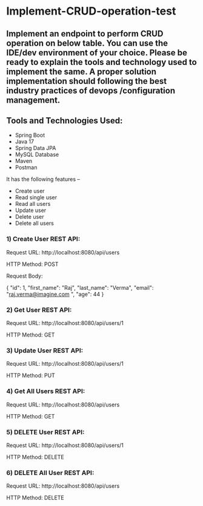 # Implement-CRUD-operation-test

## Implement an endpoint to perform CRUD operation on below table. You can use the IDE/dev environment of your choice. Please be ready to explain the tools and technology used to implement the same.  A proper solution implementation should following the best industry practices of devops /configuration management. 

## Tools and Technologies Used:
* Spring Boot
* Java 17
* Spring Data JPA
* MySQL Database
* Maven
* Postman
 


It has the following features –

- Create user
- Read single user
- Read all users
- Update user
- Delete user
- Delete all users


### 1) Create User REST API:

Request URL: http://localhost:8080/api/users

HTTP Method: POST

Request Body:

{
    "id": 1,
    "first_name": "Raj",
    "last_name": "Verma",
    "email": "raj.verma@imagine.com ",
    "age": 44
}


### 2) Get User REST API:

Request URL: http://localhost:8080/api/users/1

HTTP Method: GET


### 3) Update User REST API:

Request URL: http://localhost:8080/api/users/1

HTTP Method: PUT


### 4) Get All Users REST API:

Request URL: http://localhost:8080/api/users

HTTP Method: GET


### 5) DELETE User REST API:

Request URL: http://localhost:8080/api/users/1

HTTP Method: DELETE


### 6) DELETE All User REST API:

Request URL: http://localhost:8080/api/users

HTTP Method: DELETE
